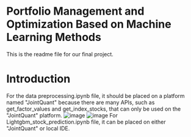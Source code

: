 # Portfolio Management and Optimization Based on Machine Learning Methods
This is the readme file for our final project.
# Introduction
For the data preprocessing.ipynb file, it should be placed on a platform named "JointQuant" because there are many APIs, such as get_factor_values and get_index_stocks, that can only be used on the "JointQuant" platform.
![image](https://github.com/Anilxi98/test/assets/48544800/15fbb0b1-2888-41a1-a4df-d4ee9eb508e0)
![image](https://github.com/Anilxi98/test/assets/48544800/dfb35acc-8c6f-4d36-b96d-c9dabce355ee)
For Lightgbm_stock_prediction.ipynb file, it can be placed on either "JointQuant" or local IDE.

